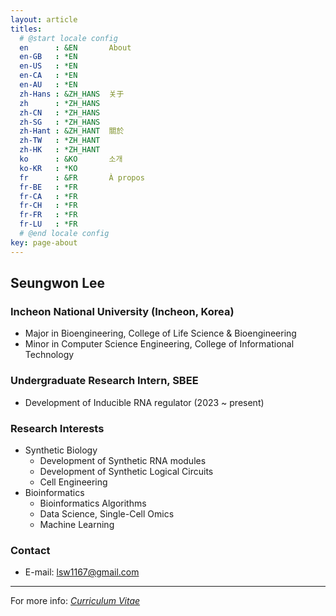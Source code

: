 ```yaml
---
layout: article
titles:
  # @start locale config
  en      : &EN       About
  en-GB   : *EN
  en-US   : *EN
  en-CA   : *EN
  en-AU   : *EN
  zh-Hans : &ZH_HANS  关于
  zh      : *ZH_HANS
  zh-CN   : *ZH_HANS
  zh-SG   : *ZH_HANS
  zh-Hant : &ZH_HANT  關於
  zh-TW   : *ZH_HANT
  zh-HK   : *ZH_HANT
  ko      : &KO       소개
  ko-KR   : *KO
  fr      : &FR       À propos
  fr-BE   : *FR
  fr-CA   : *FR
  fr-CH   : *FR
  fr-FR   : *FR
  fr-LU   : *FR
  # @end locale config
key: page-about
---
```


## Seungwon Lee

### Incheon National University (Incheon, Korea)
 - Major in Bioengineering, College of Life Science & Bioengineering
 - Minor in Computer Science Engineering, College of Informational Technology

### Undergraduate Research Intern, SBEE
 - Development of Inducible RNA regulator (2023 ~ present)

### Research Interests
  - Synthetic Biology
    - Development of Synthetic RNA modules
    - Development of Synthetic Logical Circuits
    - Cell Engineering
  - Bioinformatics
    - Bioinformatics Algorithms
    - Data Science, Single-Cell Omics
    - Machine Learning

### Contact
  - E-mail: [lsw1167@gmail.com](mailto:lsw1167@gmail.com)

---

For more info: *[Curriculum Vitae](../assets/pdf/CV(2024.03.23).pdf)*